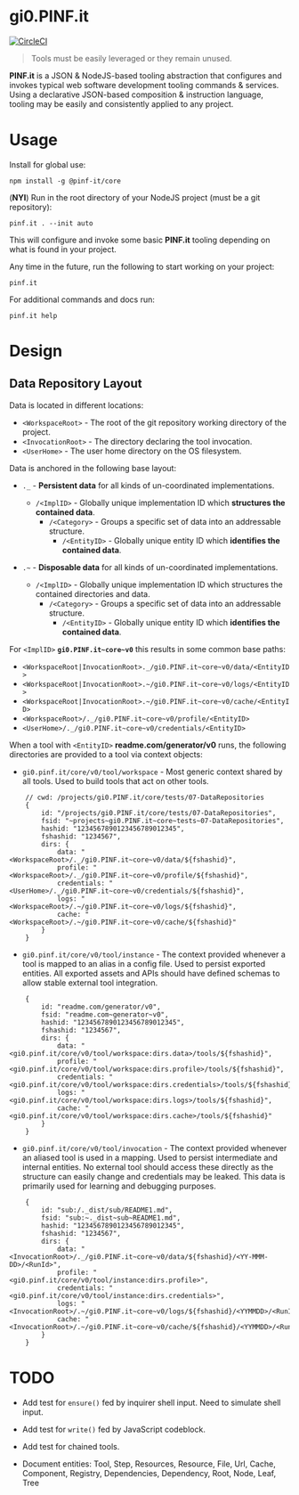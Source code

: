 gi0.PINF.it
===========

[![CircleCI](https://circleci.com/gh/pinf-it/core.svg?style=svg)](https://circleci.com/gh/pinf-it/core)

> Tools must be easily leveraged or they remain unused.

**PINF.it** is a JSON & NodeJS-based tooling abstraction that configures and invokes typical web software development tooling commands & services. Using a declarative JSON-based composition & instruction language, tooling may be easily and consistently applied to any project.


Usage
=====

Install for global use:

    npm install -g @pinf-it/core

(**NYI**) Run in the root directory of your NodeJS project (must be a git repository):

    pinf.it . --init auto

This will configure and invoke some basic **PINF.it** tooling depending on what is found in your project.

Any time in the future, run the following to start working on your project:

    pinf.it

For additional commands and docs run:

    pinf.it help


Design
======

Data Repository Layout
----------------------

Data is located in different locations:

  * `<WorkspaceRoot>` - The root of the git repository working directory of the project.
  * `<InvocationRoot>` - The directory declaring the tool invocation.
  * `<UserHome>` - The user home directory on the OS filesystem.

Data is anchored in the following base layout:

  * `._` - **Persistent data** for all kinds of un-coordinated implementations.
    * `/<ImplID>` - Globally unique implementation ID which **structures the contained data**.
      * `/<Category>` - Groups a specific set of data into an addressable structure.
        * `/<EntityID>` - Globally unique entity ID which **identifies the contained data**.

  * `.~` - **Disposable data** for all kinds of un-coordinated implementations.
    * `/<ImplID>` - Globally unique implementation ID which structures the contained directories and data.
      * `/<Category>` - Groups a specific set of data into an addressable structure.
        * `/<EntityID>` - Globally unique entity ID which **identifies the contained data**.

For `<ImplID>` **`gi0.PINF.it~core~v0`** this results in some common base paths:

  * `<WorkspaceRoot|InvocationRoot>._/gi0.PINF.it~core~v0/data/<EntityID>`
  * `<WorkspaceRoot|InvocationRoot>.~/gi0.PINF.it~core~v0/logs/<EntityID>`
  * `<WorkspaceRoot|InvocationRoot>.~/gi0.PINF.it~core~v0/cache/<EntityID>`
  * `<WorkspaceRoot>/._/gi0.PINF.it~core~v0/profile/<EntityID>`
  * `<UserHome>/._/gi0.PINF.it~core~v0/credentials/<EntityID>`

When a tool with `<EntityID>` **readme.com/generator/v0** runs, the following directories are provided to a tool via context objects:

  * `gi0.pinf.it/core/v0/tool/workspace` - Most generic context shared by all tools. Used to build tools that act on other tools.
```
    // cwd: /projects/gi0.PINF.it/core/tests/07-DataRepositories
    {
        id: "/projects/gi0.PINF.it/core/tests/07-DataRepositories",
        fsid: "~projects~gi0.PINF.it~core~tests~07-DataRepositories",
        hashid: "1234567890123456789012345",
        fshashid: "1234567",
        dirs: {
            data: "<WorkspaceRoot>/._/gi0.PINF.it~core~v0/data/${fshashid}",
            profile: "<WorkspaceRoot>/._/gi0.PINF.it~core~v0/profile/${fshashid}",
            credentials: "<UserHome>/._/gi0.PINF.it~core~v0/credentials/${fshashid}",
            logs: "<WorkspaceRoot>/.~/gi0.PINF.it~core~v0/logs/${fshashid}",
            cache: "<WorkspaceRoot>/.~/gi0.PINF.it~core~v0/cache/${fshashid}"
        }
    }
```

  * `gi0.pinf.it/core/v0/tool/instance` - The context provided whenever a tool is mapped to an alias in a config file. Used to persist exported entities. All exported assets and APIs should have defined schemas to allow stable external tool integration.
```
    {
        id: "readme.com/generator/v0",
        fsid: "readme.com~generator~v0",
        hashid: "1234567890123456789012345",
        fshashid: "1234567",
        dirs: {
            data: "<gi0.pinf.it/core/v0/tool/workspace:dirs.data>/tools/${fshashid}",
            profile: "<gi0.pinf.it/core/v0/tool/workspace:dirs.profile>/tools/${fshashid}",
            credentials: "<gi0.pinf.it/core/v0/tool/workspace:dirs.credentials>/tools/${fshashid}",
            logs: "<gi0.pinf.it/core/v0/tool/workspace:dirs.logs>/tools/${fshashid}",
            cache: "<gi0.pinf.it/core/v0/tool/workspace:dirs.cache>/tools/${fshashid}"
        }
    }
```

  * `gi0.pinf.it/core/v0/tool/invocation` - The context provided whenever an aliased tool is used in a mapping. Used to persist intermediate and internal entities. No external tool should access these directly as the structure can easily change and credentials may be leaked. This data is primarily used for learning and debugging purposes.
```
    {
        id: "sub:/._dist/sub/README1.md",
        fsid: "sub:~._dist~sub~README1.md",
        hashid: "1234567890123456789012345",
        fshashid: "1234567",
        dirs: {
            data: "<InvocationRoot>/._/gi0.PINF.it~core~v0/data/${fshashid}/<YY-MMM-DD>/<RunId>",
            profile: "<gi0.pinf.it/core/v0/tool/instance:dirs.profile>",
            credentials: "<gi0.pinf.it/core/v0/tool/instance:dirs.credentials>",
            logs: "<InvocationRoot>/.~/gi0.PINF.it~core~v0/logs/${fshashid}/<YYMMDD>/<RunId>",
            cache: "<InvocationRoot>/.~/gi0.PINF.it~core~v0/cache/${fshashid}/<YYMMDD>/<RunId>"
        }
    }
```


TODO
====

  * Add test for `ensure()` fed by inquirer shell input. Need to simulate shell input.
  * Add test for `write()` fed by JavaScript codeblock.
  * Add test for chained tools.

  * Document entities: Tool, Step, Resources, Resource, File, Url, Cache, Component, Registry, Dependencies, Dependency, Root, Node, Leaf, Tree

